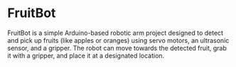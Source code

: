 # FruitBot
FruitBot is a simple Arduino-based robotic arm project designed to detect and pick up fruits (like apples or oranges) using servo motors, an ultrasonic sensor, and a gripper. The robot can move towards the detected fruit, grab it with a gripper, and place it at a designated location.
